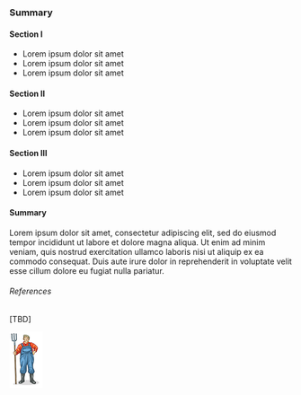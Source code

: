 ### Summary

#### Section I

* Lorem ipsum dolor sit amet
* Lorem ipsum dolor sit amet
* Lorem ipsum dolor sit amet

#### Section II

* Lorem ipsum dolor sit amet
* Lorem ipsum dolor sit amet
* Lorem ipsum dolor sit amet

#### Section III

* Lorem ipsum dolor sit amet
* Lorem ipsum dolor sit amet
* Lorem ipsum dolor sit amet

#### Summary

Lorem ipsum dolor sit amet, consectetur adipiscing elit, sed do eiusmod tempor incididunt ut labore et dolore magna aliqua. Ut enim ad minim veniam, quis nostrud exercitation ullamco laboris nisi ut aliquip ex ea commodo consequat. Duis aute irure dolor in reprehenderit in voluptate velit esse cillum dolore eu fugiat nulla pariatur.

###### References

[TBD]
 
![](img/farmera.png) 
